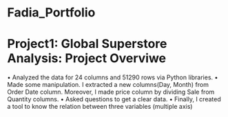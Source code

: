 # Fadia_Portfolio

# Project1: Global Superstore Analysis: Project Overviwe
•	Analyzed the data for 24 columns and 51290 rows via Python libraries. 
•	Made some manipulation. I extracted a new columns(Day, Month) from Order Date column. Moreover, I made price column by dividing Sale from Quantity columns.
•	Asked questions to get a clear data.
•	Finally, I created a tool to know the relation between three variables (multiple axis)

